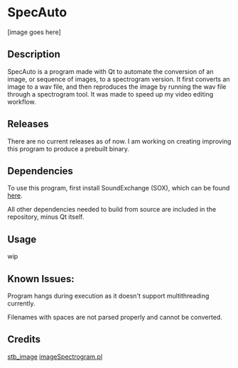 # SpecAuto

[image goes here]

## Description
SpecAuto is a program made with Qt to automate the conversion of an image, or sequence of images, to a spectrogram version. It first converts an image to a wav file, and then reproduces the image by running the wav file through a spectrogram tool. It was made to speed up my video editing workflow.

## Releases
There are no current releases as of now. I am working on creating improving this program to produce a prebuilt binary.

## Dependencies
To use this program, first install SoundExchange (SOX), which can be found [here](https://sourceforge.net/projects/sox/).

All other dependencies needed to build from source are included in the repository, minus Qt itself.

## Usage
wip

## Known Issues:
Program hangs during execution as it doesn't support multithreading currently.

Filenames with spaces are not parsed properly and cannot be converted.

## Credits
[stb_image](https://github.com/nothings/stb/blob/master/stb_image.h)
[imageSpectrogram.pl](https://github.com/plurSKI/imageSpectrogram/blob/master/imageSpectrogram.pl)
